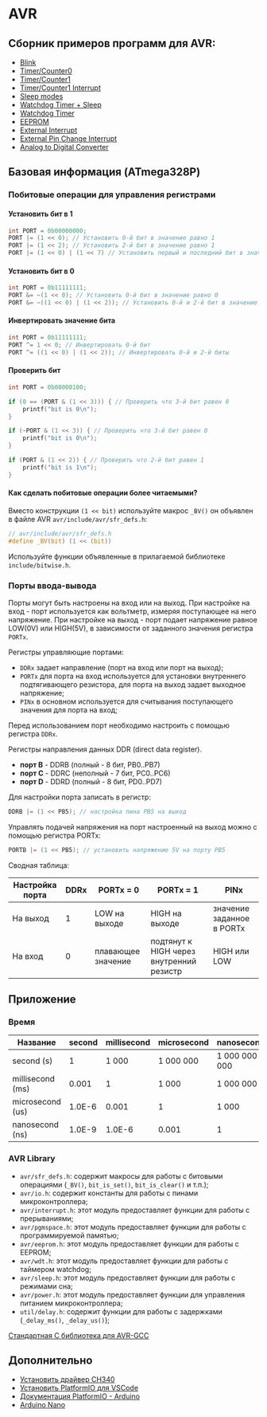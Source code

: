 # AVR

## Сборник примеров программ для AVR:

- [Blink](./src/main-blink.c)
- [Timer/Counter0](./src/main-timer0.c)
- [Timer/Counter1](./src/main-timer1.c)
- [Timer/Counter1 Interrupt](./src/main-timer1-interrupt.c)
- [Sleep modes](./src/main-sleep.c)
- [Watchdog Timer + Sleep](./src/main-wdt-sleep.c)
- [Watchdog Timer](./src/main-wdt.c)
- [EEPROM](./src/main-eeprom.c)
- [External Interrupt](./src/main-external-interrupt.c)
- [External Pin Change Interrupt](./src/main-external-interrupt-pin-change.c)
- [Analog to Digital Converter](./src/main-adc.c)

## Базовая информация (ATmega328P)

### Побитовые операции для управления регистрами

#### Установить бит в 1

```c
int PORT = 0b00000000;
PORT |= (1 << 0); // Установить 0-й бит в значение равно 1
PORT |= (1 << 2); // Установить 2-й бит в значение равно 1
PORT |= (1 << 0) | (1 << 7) // Установить первый и последний бит в значение равно 1
```

#### Установить бит в 0

```c
int PORT = 0b11111111;
PORT &= ~(1 << 0); // Установить 0-й бит в значение равно 0
PORT &= ~((1 << 0) | (1 << 2)); // Установить 0-й и 2-й бит в значение равно 0
```

#### Инвертировать значение бита

```c
int PORT = 0b11111111;
PORT ^= 1 << 0; // Инвертировать 0-й бит
PORT ^= ((1 << 0) | (1 << 2)); // Инвертировать 0-й и 2-й биты
```

#### Проверить бит

```c
int PORT = 0b00000100;

if (0 == (PORT & (1 << 3))) { // Проверить что 3-й бит равен 0
    printf("bit is 0\n");
}

if (~PORT & (1 << 3)) { // Проверить что 3-й бит равен 0
    printf("bit is 0\n");
}

if (PORT & (1 << 2)) { // Проверить что 2-й бит равен 1
    printf("bit is 1\n");
}
```

#### Как сделать побитовые операции более читаемыми?

Вместо конструкции `(1 << bit)` используйте макрос `_BV()` он объявлен в файле AVR `avr/include/avr/sfr_defs.h`:

```c
// avr/include/avr/sfr_defs.h
#define _BV(bit) (1 << (bit))
```

Используйте функции объявленные в прилагаемой библиотеке `include/bitwise.h`.

### Порты ввода-вывода

Порты могут быть настроены на вход или на выход. 
При настройке на вход - порт используется как вольтметр, измеряя поступающее на него напряжение.
При настройке на выход - порт подает напряжение равное LOW(0V) или HIGH(5V), в зависимости от заданного значения регистра `PORTx`.

Регистры управляющие портами:
- `DDRx` задает направление (порт на вход или порт на выход);
- `PORTx` для порта на вход используется для установки внутреннего подтягивающего резистора, для порта на выход задает выходное напряжение;
- `PINx` в основном используется для считывания поступающего значения для порта на вход;

Перед использованием порт необходимо настроить с помощью регистра `DDRx`.

Регистры направления данных DDR (direct data register).

- **порт B** - DDRB (полный - 8 бит, PB0..PB7)
- **порт C** - DDRC (неполный - 7 бит, PC0..PC6)
- **порт D** - DDRD (полный - 8 бит, PD0..PD7)

Для настройки порта записать в регистр:

```c
DDRB |= (1 << PB5); // настройка пина PB5 на выход
```

Управлять подачей напряжения на порт настроенный на выход можно с помощью регистра PORTx:

```c
PORTB |= (1 << PB5); // установить напряжение 5V на порту PB5
```

Сводная таблица:

| Настройка порта | DDRx | PORTx = 0          | PORTx = 1                                | PINx                       |
|-----------------|------|--------------------|------------------------------------------|----------------------------|
| На выход        | 1    | LOW на выходе      | HIGH на выходе                           | значение заданное в PORTx |
| На вход         | 0    | плавающее значение | подтянут к HIGH через внутренний резистр | HIGH или LOW               |

## Приложение

### Время

| Название         | second | millisecond | microsecond | nanosecond    |
|------------------|--------|-------------|-------------|---------------|
| second (s)       | 1      | 1 000       | 1 000 000   | 1 000 000 000 |
| millisecond (ms) | 0.001  | 1           | 1 000       | 1 000 000     |
| microsecond (us) | 1.0E-6 | 0.001       | 1           | 1 000         |
| nanosecond (ns)  | 1.0E-9 | 1.0E-6      | 0.001       | 1             |

### AVR Library

- `avr/sfr_defs.h`: содержит макросы для работы с битовыми операциями (`_BV()`, `bit_is_set()`, `bit_is_clear()` и т.п.);
- `avr/io.h`: содержит константы для работы с пинами микроконтроллера;
- `avr/interrupt.h`: этот модуль предоставляет функции для работы с прерываниями;
- `avr/pgmspace.h`: этот модуль предоставляет функции для работы с программируемой памятью;
- `avr/eeprom.h`: этот модуль предоставляет функции для работы с EEPROM;
- `avr/wdt.h`: этот модуль предоставляет функции для работы с таймером watchdog;
- `avr/sleep.h`: этот модуль предоставляет функции для работы с режимами сна;
- `avr/power.h`: этот модуль предоставляет функции для управления питанием микроконтроллера;
- `util/delay.h`: содержит функции для работы с задержками (`_delay_ms()`, `_delay_us()`);

[Стандартная C библиотека для AVR-GCC](https://www.nongnu.org/avr-libc/user-manual/modules.html)

## Дополнительно

- [Установить драйвер CH340](http://www.wch-ic.com/downloads/CH341SER_MAC_ZIP.html)
- [Установить PlatformIO для VSCode](https://platformio.org)
- [Документация PlatformIO - Arduino](https://docs.platformio.org/en/stable/frameworks/arduino.html)
- [Arduino Nano](https://docs.arduino.cc/hardware/nano)
